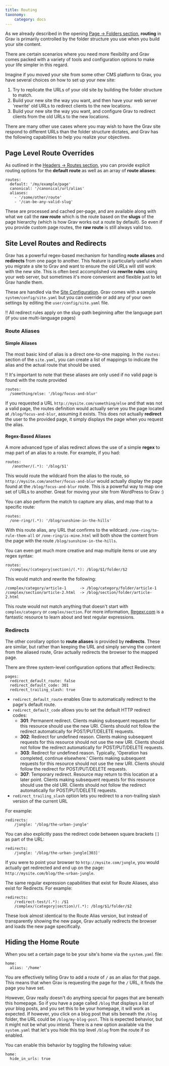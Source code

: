 ```yaml
---
title: Routing
taxonomy:
    category: docs
---
```


As we already described in the opening [Page -> Folders section](../content-pages#folders), **routing** in Grav is primarily controlled by the folder structure you use when you build your site content.

There are certain scenarios where you need more flexibility and Grav comes packed with a variety of tools and configuration options to make your life simpler in this regard.

Imagine if you moved your site from some other CMS platform to Grav, you have several choices on how to set up your new site:

1. Try to replicate the URLs of your old site by building the folder structure to match.
2. Build your new site the way you want, and then have your web server 'rewrite' old URLs to redirect clients to the new locations.
3. Build your new site the way you want, and configure Grav to redirect clients from the old URLs to the new locations.

There are many other use cases where you may wish to have the Grav site respond to different URLs than the folder structure dictates, and Grav has the following capabilities to help you realize your objectives.

## Page Level Route Overrides

As outlined in the [Headers -> Routes section](../headers#routes), you can provide explicit routing options for the **default route** as well as an array of **route aliases**:

```
routes:
  default: '/my/example/page'
  canonical: '/canonical/url/alias'
  aliases:
    - '/some/other/route'
    - '/can-be-any-valid-slug'
```

These are processed and cached per-page, and are available along with what we call the **raw route** which is the route based on the **slugs** of the page hierarchy (which is how Grav works out a route by default).  So even if you provide custom page routes, the **raw route** is still always valid too.

## Site Level Routes and Redirects

Grav has a powerful regex-based mechanism for handling **route aliases** and **redirects** from one page to another. This feature is particularly useful when you migrate a site to Grav and want to ensure the old URLs will still work with the new site. This is often best accomplished via **rewrite rules** using your web server, but sometimes it's more convenient and flexible just to let Grav handle them.

These are handled via the [Site Configuration](../../basics/grav-configuration#site-configuration). Grav comes with a sample `system/config/site.yaml` but you can override or add any of your own settings by editing the `user/config/site.yaml` file.

!! All redirect rules apply on the slug-path beginning after the language part (if you use multi-language pages)


### Route Aliases

#### Simple Aliases

The most basic kind of alias is a direct one-to-one mapping. In the `routes:` section of the `site.yaml`, you can create a list of mappings to indicate the alias and the actual route that should be used.

!! It's important to note that these aliases are only used if no valid page is found with the route provided

```
routes:
  /something/else: '/blog/focus-and-blur'
```

If you requested a URL `http://mysite.com/something/else` and that was not a valid page, the routes definition would actually serve you the page located at `/blog/focus-and-blur`, assuming it exists. This does not actually **redirect** the user to the provided page, it simply displays the page when you request the alias.

#### Regex-Based Aliases

A more advanced type of alias redirect allows the use of a simple **regex** to map part of an alias to a route.  For example, if you had:

```
routes:
   /another/(.*): '/blog/$1'
```

This would route the wildcard from the alias to the route, so `http://mysite.com/another/focus-and-blur` would actually display the page found at the `/blog/focus-and-blur` route. This is a powerful way to map one set of URLs to another. Great for moving your site from WordPress to Grav :)

You can also perform the match to capture any alias, and map that to a specific route:

```
routes:
  /one-ring/(.*): '/blog/sunshine-in-the-hills'
```

With this route alias, any URL that confirms to the wildcard: `/one-ring/to-rule-them-all` or `/one-ring/is-mine.html` will both show the content from the page with the route `/blog/sunshine-in-the-hills`.

You can even get much more creative and map multiple items or use any regex syntax:

```
routes:
  /complex/(category|section)/(.*): /blog/$1/folder/$2
```

This would match and rewrite the following:

```
/complex/category/article-1      -> /blog/category/folder/article-1
/complex/section/article-2.html  -> /blog/section/folder/article-2.html
```

This route would not match anything that doesn't start with `complex/category` or `complex/section`.  For more information, [Regexr.com](http://regexr.com/) is a fantastic resource to learn about and test regular expressions.

### Redirects

The other corollary option to **route aliases** is provided by **redirects**. These are similar, but rather than keeping the URL and simply serving the content from the aliased route, Grav actually redirects the browser to the mapped page.

There are three system-level configuration options that affect Redirects:

```
pages:
  redirect_default_route: false
  redirect_default_code: 301
  redirect_trailing_slash: true
```

* `redirect_default_route` enables Grav to automatically redirect to the page's default route.
* `redirect_default_code` allows you to set the default HTTP redirect codes:
    * **301**: Permanent redirect. Clients making subsequent requests for this resource should use the new URI. Clients should not follow the redirect automatically for POST/PUT/DELETE requests.
    * **302**: Redirect for undefined reason. Clients making subsequent requests for this resource should not use the new URI. Clients should not follow the redirect automatically for POST/PUT/DELETE requests.
    * **303**: Redirect for undefined reason. Typically, 'Operation has completed, continue elsewhere.' Clients making subsequent requests for this resource should not use the new URI. Clients should follow the redirect for POST/PUT/DELETE requests.
    * **307**: Temporary redirect. Resource may return to this location at a later point. Clients making subsequent requests for this resource should use the old URI. Clients should not follow the redirect automatically for POST/PUT/DELETE requests.
* `redirect_trailing_slash` option lets you redirect to a non-trailing slash version of the current URL

For example:

```
redirects:
    /jungle: '/blog/the-urban-jungle'
```

You can also explicitly pass the redirect code between square brackets `[]` as part of the URL:

```
redirects:
    /jungle: '/blog/the-urban-jungle[303]'
```

If you were to point your browser to `http://mysite.com/jungle`, you would actually get redirected and end up on the page: `http://mysite.com/blog/the-urban-jungle`.

The same regular expression capabilities that exist for Route Aliases, also exist for Redirects.  For example:

```
redirects:
    /redirect-test/(.*): /$1
    /complex/(category|section)/(.*): /blog/$1/folder/$2
```

These look almost identical to the Route Alias version, but instead of transparently showing the new page, Grav actually redirects the browser and loads the new page specifically.

## Hiding the Home Route

When you set a certain page to be your site's home via the `system.yaml` file:

```
home:
  alias: '/home'
```

You are effectively telling Grav to add a route of `/` as an alias for that page.  This means that when Grav is requesting the page for the `/` URL, it finds the page you have set.

However, Grav really doesn't do anything special for pages that are beneath this homepage.  So if you have a page called `/blog` that displays a list of your blog posts, and you set this to be your homepage, it will work as expected.  If however, you click on a blog post that sits beneath the `/blog` folder, the URL could be `/blog/my-blog-post`.  This is expected behavior, but it might not be what you intend.  There is a new option available via the `system.yaml` that let's you hide this top level `/blog` from the route if so enabled.

You can enable this behavior by toggling the following value:

```
home:
  hide_in_urls: true
```
